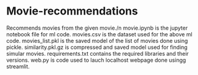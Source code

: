 # Movie-recommendations
Recommends movies from the given movie./n
movie.ipynb is the jupyter notebook file for ml code.
movies.csv is the dataset used for the above ml code.
movies_list.pkl is the saved model of the list of movies done using pickle.
similarity.pkl.gz is compressed and saved model used for finding simular movies.
requirements.txt contains the required libraries and their versions.
web.py is code used to lauch localhost webpage done usingg streamlit.
